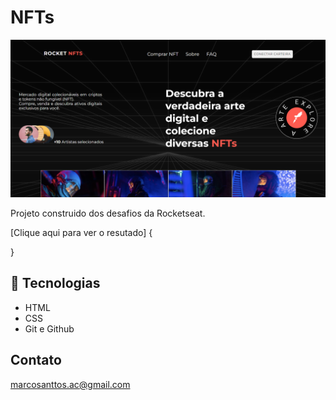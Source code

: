 # NFTs

![preview](./assets/nft-shop.png)

Projeto construido dos desafios da Rocketseat.

[Clique aqui para ver o resutado] {
    
}

## 🚀 Tecnologias

- HTML
- CSS
- Git e Github

## Contato

marcosanttos.ac@gmail.com
